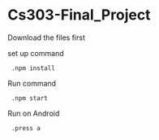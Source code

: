 # Cs303-Final_Project

Download the files first 


set up command

     .npm install 

Run command 

     .npm start
     
Run on Android 

     .press a
